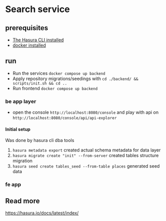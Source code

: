 # Search service


## prerequisites
* [The Hasura CLI installed](https://hasura.io/docs/latest/hasura-cli/install-hasura-cli/)
* [docker installed](https://docs.docker.com/get-docker/)


## run
- Run the services `docker compose up backend`
- Apply repository migrations/seedings with `cd ./backend/ && scripts/init.sh && cd ..`
- Run frontend `docker compose up backend`

### be app layer
- open the console `http://localhost:8080/console` and play with api on `http://localhost:8080/console/api/api-explorer`


#### Initial setup
Was done by hasura cli dba tools
1. `hasura metadata export` created actual schema metadata for data layer
2. `hasura migrate create "init" --from-server` created tables structure migration
3. `hasura seed create tables_seed --from-table places` generated seed data

### fe app


## Read more
https://hasura.io/docs/latest/index/

